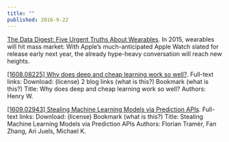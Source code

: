 ```yaml
---
title: ""
published: 2016-9-22
---
```




<a href="http://blogs.forrester.com/jp_gownder/14-12-09-the_data_digest_five_urgent_truths_about_wearables" target="_blank">The Data Digest: Five Urgent Truths About Wearables</a>. In 2015, wearables will hit mass market: With Apple’s much-anticipated Apple Watch slated for release early next year, the already hype-heavy conversation will reach new heights.




<a href="http://arxiv.org/abs/1608.08225" target="_blank">[1608.08225] Why does deep and cheap learning work so well?</a>. Full-text links: Download: (license) 2 blog links (what is this?) Bookmark (what is this?) Title: Why does deep and cheap learning work so well? Authors: Henry W.




<a href="http://arxiv.org/abs/1609.02943" target="_blank">[1609.02943] Stealing Machine Learning Models via Prediction APIs</a>. Full-text links: Download: (license) Bookmark (what is this?) Title: Stealing Machine Learning Models via Prediction APIs Authors: Florian Tramèr, Fan Zhang, Ari Juels, Michael K.

